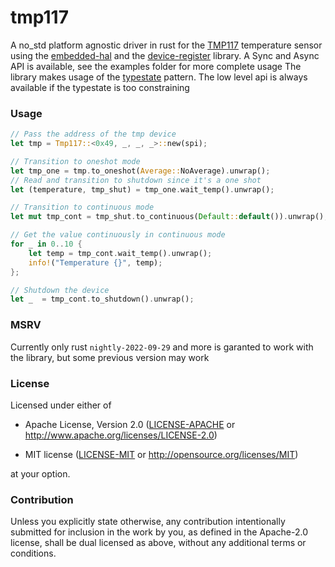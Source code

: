 # tmp117

A no_std platform agnostic driver in rust  for the [TMP117](https://www.ti.com/product/TMP117) temperature sensor
using the [embedded-hal](https://github.com/rust-embedded/embedded-hal) and the [device-register](https://github.com/xgroleau/device-register) library.
A Sync and Async API is available, see the examples folder for more complete usage
The library makes usage of the [typestate](https://docs.rust-embedded.org/book/static-guarantees/typestate-programming.html) pattern.
The low level api is always available if the typestate is too constraining

### Usage

```rust
// Pass the address of the tmp device
let tmp = Tmp117::<0x49, _, _, _>::new(spi);

// Transition to oneshot mode
let tmp_one = tmp.to_oneshot(Average::NoAverage).unwrap();
// Read and transition to shutdown since it's a one shot
let (temperature, tmp_shut) = tmp_one.wait_temp().unwrap();

// Transition to continuous mode
let mut tmp_cont = tmp_shut.to_continuous(Default::default()).unwrap();

// Get the value continuously in continuous mode
for _ in 0..10 {
    let temp = tmp_cont.wait_temp().unwrap();
    info!("Temperature {}", temp);
};

// Shutdown the device
let _  = tmp_cont.to_shutdown().unwrap();
```

### MSRV
Currently only rust `nightly-2022-09-29` and more is garanted to work with the library, but some previous version may work

### License
Licensed under either of
- Apache License, Version 2.0 ([LICENSE-APACHE](LICENSE-APACHE) or
  <http://www.apache.org/licenses/LICENSE-2.0>)

- MIT license ([LICENSE-MIT](LICENSE-MIT) or <http://opensource.org/licenses/MIT>)

at your option.

### Contribution
Unless you explicitly state otherwise, any contribution intentionally submitted for inclusion in the work by you, as defined in the Apache-2.0 license, shall be dual licensed as above, without any additional terms or conditions.


